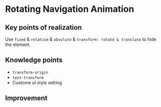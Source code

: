 # Rotating Navigation Animation

## Key points of realization

Use `fixed` & `relative` & `absolute` & `transform: rotate & translate` to hide the element.

## Knowledge points

- `transform-origin`
- `text-transform`
- Custome ul style setting

## Improvement
